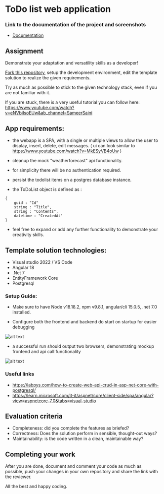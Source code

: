 # ToDo list web application

### Link to the documentation of the project and screenshots

- [Documentation](/documentation.md)

## Assignment 
Demonstrate your adaptation and versatility skills as a developer! 

[Fork this repository](https://docs.github.com/en/repositories/creating-and-managing-repositories/creating-a-repository-from-a-template#creating-a-repository-from-a-template), setup the development environment, edit the template solution to realize the given requirements.

Try as much as possible to stick to the given technology stack, even if you are not familiar with it.

If you are stuck, there is a very useful tutorial you can follow here: https://www.youtube.com/watch?v=eNVbiIsoEUw&ab_channel=SameerSaini

## App requirements: 

- the webapp is a SPA, with a single or multiple views to allow the user to display, insert, delete, edit messages. ( ui can look similar to https://www.youtube.com/watch?v=MkESyVB4oUw )

- cleanup the mock "weatherforecast" api functionality.

- for simplicity there will be no authentication required.

- persist the todolist items on a postgres database instance.

- the ToDoList object is defined as :

```
{
	guid : "Id"
	string : "Title",
	string : "Contents",
	datetime : "CreatedAt"
}
```
- feel free to expand or add any further functionality to demonstrate your creativity skills.

## Template solution technologies: 

- Visual studio 2022 / VS Code
- Angular 18
- .Net 7
- EntityFramework Core
- Postgresql

### Setup Guide: 
- Make sure to have Node v18.18.2, npm v9.8.1, angular/cli 15.0.5, .net 7.0 installed.

- Configure both the frontend and backend do start on startup for easier debugging

![alt text](https://i.imgur.com/vvRjfDF.png)

- a successful run should output two browsers, demonstrating mockup frontend and api call functionality

![alt text](https://i.imgur.com/i4dmtTh.png)

### Useful links 

- https://labpys.com/how-to-create-web-api-crud-in-asp-net-core-with-postgresql/
- https://learn.microsoft.com/it-it/aspnet/core/client-side/spa/angular?view=aspnetcore-7.0&tabs=visual-studio

## Evaluation criteria

- Completeness: did you complete the features as briefed?
- Correctness: Does the solution perform in sensible, thought-out ways?
- Maintainability: is the code written in a clean, maintainable way?

## Completing your work

After you are done, document and comment your code as much as possible, push your changes in your own repository and share the link with the reviewer.

All the best and happy coding.